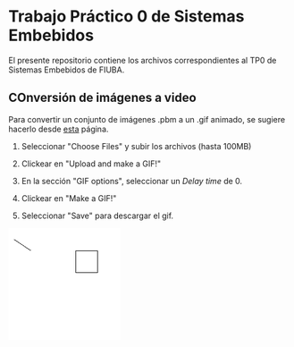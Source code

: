 # Trabajo Práctico 0 de Sistemas Embebidos

El presente repositorio contiene los archivos correspondientes al TP0 de Sistemas Embebidos de FIUBA.

## COnversión de imágenes a video

Para convertir un conjunto de imágenes .pbm a un .gif animado, se sugiere hacerlo desde [esta](https://ezgif.com/maker) página.

1. Seleccionar "Choose Files" y subir los archivos (hasta 100MB)

2. Clickear en "Upload and make a GIF!"

3. En la sección "GIF options", seleccionar un *Delay time* de 0.

4. Clickear en "Make a GIF!"

5. Seleccionar "Save" para descargar el gif.

![Alt Text](/ezgif.com-gif-maker.gif)
